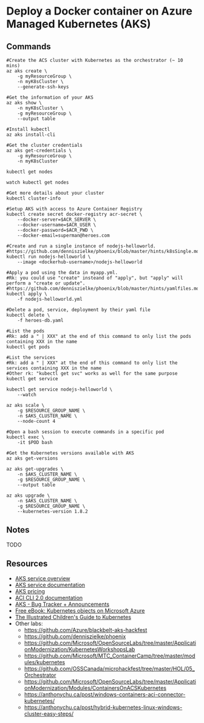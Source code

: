 # Deploy a Docker container on Azure Managed Kubernetes (AKS)

## Commands

```
#Create the ACS cluster with Kubernetes as the orchestrator (~ 10 mins)
az aks create \
    -g myResourceGroup \
    -n myK8sCluster \
    --generate-ssh-keys

#Get the information of your AKS
az aks show \
    -n myK8sCluster \
    -g myResourceGroup \
    --output table

#Install kubectl
az aks install-cli

#Get the cluster credentials
az aks get-credentials \
    -g myResourceGroup \
    -n myK8sCluster

kubectl get nodes

watch kubectl get nodes

#Get more details about your cluster
kubectl cluster-info

#Setup AKS with access to Azure Container Registry
kubectl create secret docker-registry acr-secret \
    --docker-server=$ACR_SERVER \
    --docker-username=$ACR_USER \
    --docker-password=$ACR_PWD \
    --docker-email=superman@heroes.com

#Create and run a single instance of nodejs-helloworld.
#https://github.com/denniszielke/phoenix/blob/master/hints/k8sSingle.md
kubectl run nodejs-helloworld \
    --image <dockerhub-username>/nodejs-helloworld

#Apply a pod using the data in myapp.yml.
#Rk: you could use "create" insteand of "apply", but "apply" will perform a "create or update".
#https://github.com/denniszielke/phoenix/blob/master/hints/yamlfiles.md
kubectl apply \
    -f nodejs-helloworld.yml

#Delete a pod, service, deployment by their yaml file
kubectl delete \
    -f heroes-db.yaml

#List the pods
#Rk: add a " | XXX" at the end of this command to only list the pods containing XXX in the name
kubectl get pods

#List the services
#Rk: add a " | XXX" at the end of this command to only list the services containing XXX in the name
#Other rk: "kubectl get svc" works as well for the same purpose
kubectl get service

kubectl get service nodejs-helloworld \
    --watch

az aks scale \
    -g $RESOURCE_GROUP_NAME \
    -n $AKS_CLUSTER_NAME \
    --node-count 4

#Open a bash session to execute commands in a specific pod
kubectl exec \
    -it $POD bash

#Get the Kubernetes versions available with AKS
az aks get-versions

az aks get-upgrades \
    -n $AKS_CLUSTER_NAME \
    -g $RESOURCE_GROUP_NAME \
    --output table

az aks upgrade \
    -n $AKS_CLUSTER_NAME \
    -g $RESOURCE_GROUP_NAME \
    --kubernetes-version 1.8.2
```

## Notes

TODO

## Resources

- [AKS service overview](https://azure.microsoft.com/services/container-service/)
- [AKS service documentation](https://docs.microsoft.com/azure/aks/)
- [AKS pricing](https://azure.microsoft.com/pricing/details/container-service/)
- [ACI CLI 2.0 documentation](https://docs.microsoft.com/cli/azure/aks)
- [AKS - Bug Tracker + Announcements ](https://github.com/Azure/AKS)
- [Free eBook: Kubernetes objects on Microsoft Azure](https://blogs.msdn.microsoft.com/azurecat/2018/01/22/new-ebook-kubernetes-objects-on-microsoft-azure/)
- [The Illustrated Children's Guide to Kubernetes](https://www.youtube.com/watch?v=4ht22ReBjno)
- Other labs:
  - https://github.com/Azure/blackbelt-aks-hackfest
  - https://github.com/denniszielke/phoenix
  - https://github.com/Microsoft/OpenSourceLabs/tree/master/ApplicationModernization/KubernetesWorkshopsLab
  - https://github.com/Microsoft/MTC_ContainerCamp/tree/master/modules/kubernetes
  - https://github.com/OSSCanada/microhackfest/tree/master/HOL/05_Orchestrator
  - https://github.com/Microsoft/OpenSourceLabs/tree/master/ApplicationModernization/Modules/ContainersOnACSKubernetes
  - https://anthonychu.ca/post/windows-containers-aci-connector-kubernetes/
  - https://anthonychu.ca/post/hybrid-kubernetes-linux-windows-cluster-easy-steps/